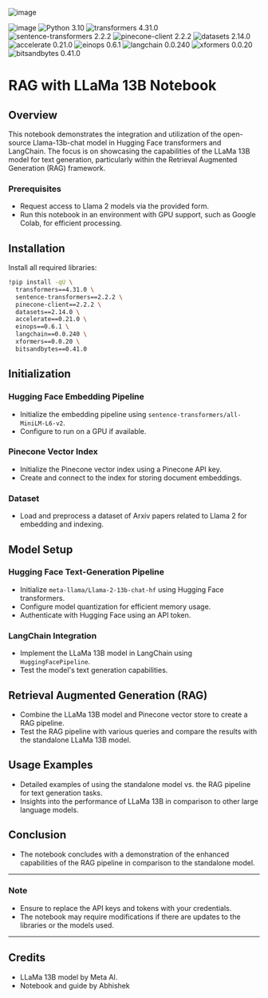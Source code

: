 ![image](https://i.ytimg.com/vi/Z6sCl6abJj4/maxresdefault.jpg)

![image](https://d2908q01vomqb2.cloudfront.net/f1f836cb4ea6efb2a0b1b99f41ad8b103eff4b59/2023/11/20/rag-arch.png)
![Python 3.10](https://img.shields.io/badge/Python-3.10-blue?style=flat&logo=python&logoColor=white&link=https://www.python.org/)
![transformers 4.31.0](https://img.shields.io/badge/transformers-4.31.0-brightgreen?style=flat)
![sentence-transformers 2.2.2](https://img.shields.io/badge/sentence_transformers-2.2.2-blue?style=flat)
![pinecone-client 2.2.2](https://img.shields.io/badge/pinecone_client-2.2.2-red?style=flat)
![datasets 2.14.0](https://img.shields.io/badge/datasets-2.14.0-yellow?style=flat)
![accelerate 0.21.0](https://img.shields.io/badge/accelerate-0.21.0-9cf?style=flat)
![einops 0.6.1](https://img.shields.io/badge/einops-0.6.1-lightgrey?style=flat)
![langchain 0.0.240](https://img.shields.io/badge/langchain-0.0.240-orange?style=flat)
![xformers 0.0.20](https://img.shields.io/badge/xformers-0.0.20-blueviolet?style=flat)
![bitsandbytes 0.41.0](https://img.shields.io/badge/bitsandbytes-0.41.0-green?style=flat)

# RAG with LLaMa 13B Notebook

## Overview
This notebook demonstrates the integration and utilization of the open-source Llama-13b-chat model in Hugging Face transformers and LangChain. The focus is on showcasing the capabilities of the LLaMa 13B model for text generation, particularly within the Retrieval Augmented Generation (RAG) framework.

### Prerequisites
- Request access to Llama 2 models via the provided form.
- Run this notebook in an environment with GPU support, such as Google Colab, for efficient processing.

## Installation
Install all required libraries:

```bash
!pip install -qU \
  transformers==4.31.0 \
  sentence-transformers==2.2.2 \
  pinecone-client==2.2.2 \
  datasets==2.14.0 \
  accelerate==0.21.0 \
  einops==0.6.1 \
  langchain==0.0.240 \
  xformers==0.0.20 \
  bitsandbytes==0.41.0
```

## Initialization
### Hugging Face Embedding Pipeline
- Initialize the embedding pipeline using `sentence-transformers/all-MiniLM-L6-v2`.
- Configure to run on a GPU if available.

### Pinecone Vector Index
- Initialize the Pinecone vector index using a Pinecone API key.
- Create and connect to the index for storing document embeddings.

### Dataset
- Load and preprocess a dataset of Arxiv papers related to Llama 2 for embedding and indexing.

## Model Setup
### Hugging Face Text-Generation Pipeline
- Initialize `meta-llama/Llama-2-13b-chat-hf` using Hugging Face transformers.
- Configure model quantization for efficient memory usage.
- Authenticate with Hugging Face using an API token.

### LangChain Integration
- Implement the LLaMa 13B model in LangChain using `HuggingFacePipeline`.
- Test the model's text generation capabilities.

## Retrieval Augmented Generation (RAG)
- Combine the LLaMa 13B model and Pinecone vector store to create a RAG pipeline.
- Test the RAG pipeline with various queries and compare the results with the standalone LLaMa 13B model.

## Usage Examples
- Detailed examples of using the standalone model vs. the RAG pipeline for text generation tasks.
- Insights into the performance of LLaMa 13B in comparison to other large language models.

## Conclusion
- The notebook concludes with a demonstration of the enhanced capabilities of the RAG pipeline in comparison to the standalone model.

---

### Note
- Ensure to replace the API keys and tokens with your credentials.
- The notebook may require modifications if there are updates to the libraries or the models used.

---

## Credits
- LLaMa 13B model by Meta AI.
- Notebook and guide by Abhishek

